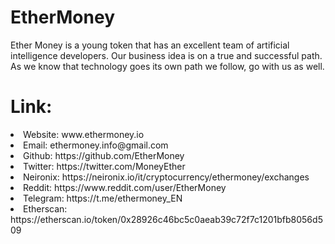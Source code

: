 # EtherMoney

Ether Money is a young token that has an excellent team of artificial intelligence developers. 
Our business idea is on a true and successful path.
As we know that technology goes its own path we follow, go with us as well.

# Link:

<li>Website: www.ethermoney.io
<li>Email: ethermoney.info@gmail.com
<li>Github: https://github.com/EtherMoney
<li>Twitter: https://twitter.com/MoneyEther
<li>Neironix: https://neironix.io/it/cryptocurrency/ethermoney/exchanges
<li>Reddit: https://www.reddit.com/user/EtherMoney
<li>Telegram: https://t.me/ethermoney_EN
<li>Etherscan: https://etherscan.io/token/0x28926c46bc5c0aeab39c72f7c1201bfb8056d509

